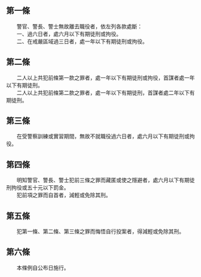 第一條 
-------
　　警官、警長、警士無故離去職役者，依左列各款處斷：  
　　一、過六日者，處六月以下有期徒刑或拘役。  
　　二、在戒嚴區域過三日者，處一年以下有期徒刑或拘役。  


第二條 
-------
　　二人以上共犯前條第一款之罪者，處一年以下有期徒刑或拘役，首謀者處一年以下有期徒刑。  
　　二人以上共犯前條第二款之罪者，處一年以下有期徒刑，首謀者處二年以下有期徒刑。  


第三條 
-------
　　在受警察訓練或實習期間，無故不就職役過六日者，處六月以下有期徒刑或拘役。  


第四條 
-------
　　明知警官、警長、警士犯前三條之罪而藏匿或使之隱避者，處六月以下有期徒刑拘役或五十元以下罰金。  
　　犯前項之罪而自首者，減輕或免除其刑。  


第五條 
-------
　　犯第一條、第二條、第三條之罪而悔悟自行投案者，得減輕或免除其刑。  


第六條 
-------
　　本條例自公布日施行。